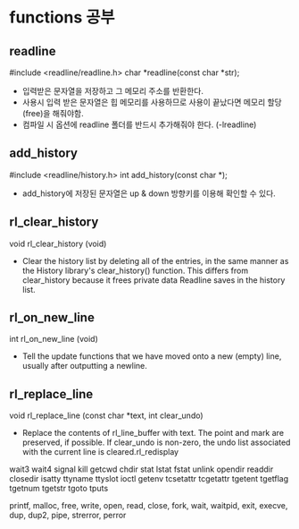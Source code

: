 # functions 공부

## readline

#include <readline/readline.h>
char *readline(const char *str);
- 입력받은 문자열을 저장하고 그 메모리 주소를 반환한다.
- 사용시 입력 받은 문자열은 힙 메모리를 사용하므로 사용이 끝났다면 메모리 할당(free)을 해줘야함.
- 컴파일 시 옵션에 readline 폴더를 반드시 추가해줘야 한다. (-lreadline)

## add_history
#include <readline/history.h>
int	add_history(const char *);
- add_history에 저장된 문자열은 up & down 방향키를 이용해 확인할 수 있다.

## rl_clear_history
void rl_clear_history (void)
- Clear the history list by deleting all of the entries, in the same manner as the History library's clear_history() function. This differs from clear_history because it frees private data Readline saves in the history list.

## rl_on_new_line
int rl_on_new_line (void)
- Tell the update functions that we have moved onto a new (empty) line, usually after outputting a newline.

## rl_replace_line
void rl_replace_line (const char *text, int clear_undo)
- Replace the contents of rl_line_buffer with text. The point and mark are preserved, if possible. If clear_undo is non-zero, the undo list associated with the current line is cleared.rl_redisplay

wait3
wait4
signal
kill
getcwd
chdir
stat
lstat
fstat
unlink
opendir
readdir
closedir
isatty
ttyname
ttyslot
ioctl
getenv
tcsetattr
tcgetattr
tgetent
tgetflag
tgetnum
tgetstr
tgoto
tputs

printf, malloc, free, write, open, read, close, fork, wait, waitpid, exit, execve, dup, dup2, pipe, strerror, perror